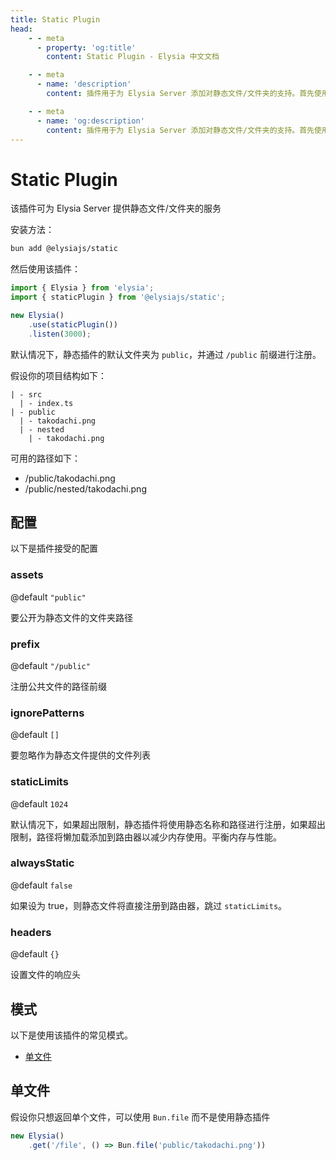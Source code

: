 ```yaml
---
title: Static Plugin
head:
    - - meta
      - property: 'og:title'
        content: Static Plugin - Elysia 中文文档

    - - meta
      - name: 'description'
        content: 插件用于为 Elysia Server 添加对静态文件/文件夹的支持。首先使用 "bun add @elysiajs/static" 安装插件。

    - - meta
      - name: 'og:description'
        content: 插件用于为 Elysia Server 添加对静态文件/文件夹的支持。首先使用 "bun add @elysiajs/static" 安装插件。
---
```


# Static Plugin
该插件可为 Elysia Server 提供静态文件/文件夹的服务

安装方法：
```bash
bun add @elysiajs/static
```

然后使用该插件：
```typescript
import { Elysia } from 'elysia';
import { staticPlugin } from '@elysiajs/static';

new Elysia()
    .use(staticPlugin())
    .listen(3000);
```

默认情况下，静态插件的默认文件夹为 `public`，并通过 `/public` 前缀进行注册。

假设你的项目结构如下：
```
| - src
  | - index.ts
| - public
  | - takodachi.png
  | - nested
    | - takodachi.png
```

可用的路径如下：
- /public/takodachi.png
- /public/nested/takodachi.png

## 配置
以下是插件接受的配置

### assets
@default `"public"`

要公开为静态文件的文件夹路径

### prefix
@default `"/public"`

注册公共文件的路径前缀

### ignorePatterns
@default `[]`

要忽略作为静态文件提供的文件列表

### staticLimits
@default `1024`

默认情况下，如果超出限制，静态插件将使用静态名称和路径进行注册，如果超出限制，路径将懒加载添加到路由器以减少内存使用。平衡内存与性能。

### alwaysStatic
@default `false`

如果设为 true，则静态文件将直接注册到路由器，跳过 `staticLimits`。

### headers
@default `{}`

设置文件的响应头

## 模式
以下是使用该插件的常见模式。

- [单文件](#单文件)

## 单文件
假设你只想返回单个文件，可以使用 `Bun.file` 而不是使用静态插件
```typescript
new Elysia()
    .get('/file', () => Bun.file('public/takodachi.png'))
```